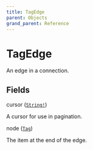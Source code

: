 ```yaml
---
title: TagEdge
parent: Objects
grand_parent: Reference
---
```


# TagEdge

An edge in a connection.

## Fields

<div class="field-entry ">
  <span id="cursor" class="field-name anchored">cursor (<code><a href="/docs/reference/scalar/string">String!</a></code>)</span>

  <div class="description-wrapper">
   <p>A cursor for use in pagination.</p>

  </div>
</div>

<div class="field-entry ">
  <span id="node" class="field-name anchored">node (<code><a href="/docs/reference/object/tag">Tag</a></code>)</span>

  <div class="description-wrapper">
   <p>The item at the end of the edge.</p>

  </div>
</div>

